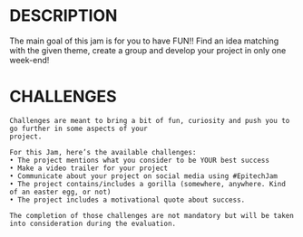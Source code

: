 # DESCRIPTION 
The main goal of this jam is for you to have FUN!!
Find an idea matching with the given theme, create a group and develop your project in only one week-end!

# CHALLENGES
```
Challenges are meant to bring a bit of fun, curiosity and push you to go further in some aspects of your
project.

For this Jam, here’s the available challenges:
• The project mentions what you consider to be YOUR best success
• Make a video trailer for your project
• Communicate about your project on social media using #EpitechJam
• The project contains/includes a gorilla (somewhere, anywhere. Kind of an easter egg, or not)
• The project includes a motivational quote about success.

The completion of those challenges are not mandatory but will be taken into consideration during the evaluation.

```

